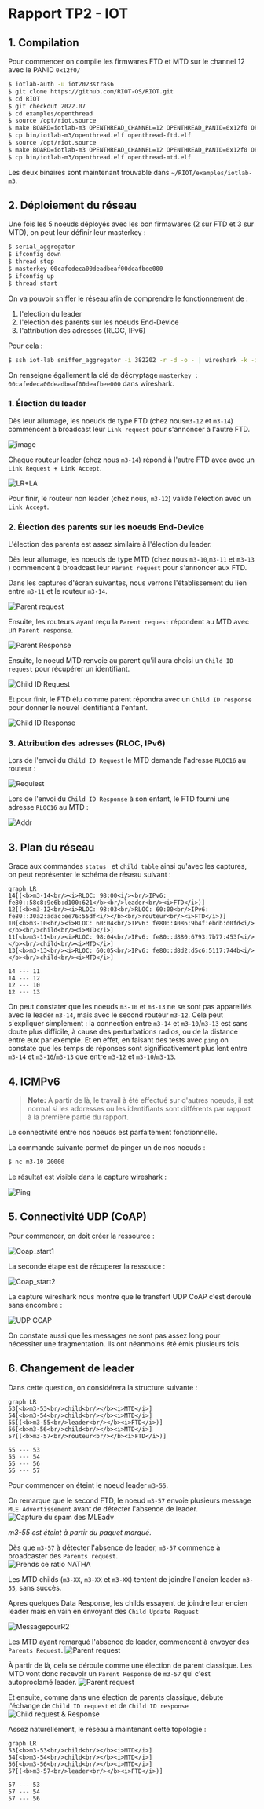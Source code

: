 # Rapport TP2 - IOT

## 1. Compilation

Pour commencer on compile les firmwares FTD et MTD sur le channel 12 avec le PANID `0x12f0/`

```bash
$ iotlab-auth -u iot2023stras6
$ git clone https://github.com/RIOT-OS/RIOT.git
$ cd RIOT
$ git checkout 2022.07
$ cd examples/openthread
$ source /opt/riot.source
$ make BOARD=iotlab-m3 OPENTHREAD_CHANNEL=12 OPENTHREAD_PANID=0x12f0 OPENTHREAD_TYPE=ftd
$ cp bin/iotlab-m3/openthread.elf openthread-ftd.elf
$ source /opt/riot.source
$ make BOARD=iotlab-m3 OPENTHREAD_CHANNEL=12 OPENTHREAD_PANID=0x12f0 OPENTHREAD_TYPE=mtd
$ cp bin/iotlab-m3/openthread.elf openthread-mtd.elf
```

Les deux binaires sont maintenant trouvable dans `~/RIOT/examples/iotlab-m3`.

## 2. Déploiement du réseau

Une fois les 5 noeuds déployés avec les bon firmawares (2 sur FTD et 3 sur MTD), on peut leur définir leur masterkey :

```bash
$ serial_aggregator
$ ifconfig down
$ thread stop 
$ masterkey 00cafedeca00deadbeaf00deafbee000
$ ifconfig up
$ thread start 
```

On va pouvoir sniffer le réseau afin de comprendre le fonctionnement de :

1. l'election du leader
2. l'election des parents sur les noeuds End-Device
3. l'attribution des adresses (RLOC, IPv6)

Pour cela :

```bash
$ ssh iot-lab sniffer_aggregator -i 382202 -r -d -o - | wireshark -k -i -
```

On renseigne égallement la clé de décryptage `masterkey : 00cafedeca00deadbeaf00deafbee000` dans wireshark. 

### 1. Élection du leader

Dès leur allumage, les noeuds de type FTD (chez nous`m3-12` et `m3-14`) commencent à broadcast leur `Link request` pour s'annoncer à l'autre FTD.

![image](Capture/Link_request.png)

Chaque routeur leader (chez nous `m3-14`) répond à l'autre FTD avec avec un `Link Request + Link Accept`.

![LR+LA](Capture/LR_LA.png)

Pour finir, le routeur non leader (chez nous, `m3-12`) valide l'élection avec un `Link Accept`. 

### 2. Élection des parents sur les noeuds End-Device

L'élection des parents est assez similaire à l'élection du leader. 

Dès leur allumage, les noeuds de type MTD (chez nous `m3-10`,`m3-11` et `m3-13` )  commencent à broadcast leur `Parent request` pour s'annoncer aux FTD.

Dans les captures d'écran suivantes, nous verrons l'établissement du lien entre `m3-11` et le routeur `m3-14`.

![Parent request](Capture/Parent_request.png)

Ensuite, les routeurs ayant reçu la `Parent request` répondent au MTD avec un `Parent response`. 

![Parent Response](Capture/Parent_Response.png)

Ensuite, le noeud MTD renvoie au parent qu'il aura choisi un `Child ID request` pour récupérer un identifiant. 

![Child ID Request](Capture/ChidIDRequest.png)

Et pour finir, le FTD élu comme parent répondra avec un `Child ID response` pour donner le nouvel identifiant à l'enfant.

![Child ID Response](Capture/ChildID_Response.png)

### 3. Attribution des adresses (RLOC, IPv6)

Lors de l'envoi du `Child ID Request` le MTD demande l'adresse `RLOC16` au routeur :

![Requiest](Capture/Rloc16request.png)

Lors de l'envoi du `Child ID Response` à son enfant, le FTD fourni une adresse `RLOC16` au MTD :

![Addr](Capture/RLOC16addr.png)

## 3. Plan du réseau

Grace aux commandes `status ` et `child table` ainsi qu'avec les captures, on peut représenter le schéma de réseau suivant :

```mermaid
graph LR
14[(<b>m3-14<br/><i>RLOC: 98:00<i/><br/>IPv6: fe80::58c8:9e6b:d100:621</b><br/>leader<br/><i>FTD</i>)]
12[(<b>m3-12<br/><i>RLOC: 98:03<br/>RLOC: 60:00<br/>IPv6: fe80::30a2:adac:ee76:55df<i/></b><br/>routeur<br/><i>FTD</i>)]
10[<b>m3-10<br/><i>RLOC: 60:04<br/>IPv6: fe80::4086:9b4f:ebdb:d0fd<i/></b><br/>child<br/><i>MTD</i>]
11[<b>m3-11<br/><i>RLOC: 98:04<br/>IPv6: fe80::d880:6793:7b77:453f<i/></b><br/>child<br/><i>MTD</i>]
13[<b>m3-13<br/><i>RLOC: 60:05<br/>IPv6: fe80::d8d2:d5c6:5117:744b<i/></b><br/>child<br/><i>MTD</i>]

14 --- 11
14 --- 12
12 --- 10
12 --- 13
```

On peut constater que les noeuds `m3-10` et `m3-13` ne se sont pas appareillés avec le leader `m3-14`, mais avec le second routeur `m3-12`. Cela peut s'expliquer simplement : la connection entre `m3-14` et  `m3-10`/`m3-13` est sans doute plus difficile, à cause des perturbations radios, ou de la distance entre eux par exemple. Et en effet, en faisant des tests avec `ping` on constate que les temps de réponses sont significativement plus lent entre `m3-14` et  `m3-10`/`m3-13`  que entre `m3-12` et  `m3-10`/`m3-13`.

## 4. ICMPv6

> **Note:** À partir de là, le travail à été effectué sur  d'autres noeuds, il est normal si les addresses ou les identifiants sont différents par rapport à la première partie du rapport.

Le connectivité entre nos noeuds est parfaitement fonctionnelle. 

La commande suivante permet de pinger un de nos noeuds :

```bash
$ nc m3-10 20000
```

Le résultat est visible dans la capture wireshark :

![Ping](/Users/nderousseaux/code/tps/iot/tp2/Capture/Ping.png)


## 5. Connectivité UDP (CoAP)

Pour commencer, on doit créer la ressource :

![Coap_start1](/Users/nderousseaux/code/tps/iot/tp2/Capture/coap/start1.png)

La seconde étape est de récuperer la ressouce :

![Coap_start2](/Users/nderousseaux/code/tps/iot/tp2/Capture/coap/Start2.png)

La capture wireshark nous montre que le transfert UDP CoAP c'est déroulé sans encombre :

![UDP COAP](/Users/nderousseaux/code/tps/iot/tp2/Capture/coap/Udp_coap.png)

On constate aussi que les messages ne sont pas assez long pour nécessiter une fragmentation. Ils ont néanmoins été émis plusieurs fois.

## 6. Changement de leader

Dans cette question, on considérera la structure suivante :

```mermaid
graph LR
53[<b>m3-53<br/>child<br/></b><i>MTD</i>]
54[<b>m3-54<br/>child<br/></b><i>MTD</i>]
55[(<b>m3-55<br/>leader<br/></b><i>FTD</i>)]
56[<b>m3-56<br/>child<br/></b><i>MTD</i>]
57[(<b>m3-57<br/>routeur<br/></b><i>FTD</i>)]

55 --- 53
55 --- 54
55 --- 56
55 --- 57
```



Pour commencer on éteint le noeud leader `m3-55`.

On remarque que le second FTD, le noeud `m3-57` envoie plusieurs message  `MLE Advertissement` avant de détecter l'absence de leader. 
![Capture du spam des MLEadv](/Users/nderousseaux/code/tps/iot/tp2/Capture/Q6/Extinctionde55.png)

*m3-55 est éteint à partir du paquet marqué*. 

Dès que `m3-57` à détecter l'absence de leader, `m3-57` commence à broadcaster des `Parents request`.  
![Prends ce ratio NATHA](/Users/nderousseaux/code/tps/iot/tp2/Capture/Q6/Parent_req.png)

Les MTD childs (`m3-XX`, `m3-XX` et `m3-XX`) tentent de joindre l'ancien leader `m3-55`, sans succès.

Apres quelques Data Response, les childs essayent de joindre leur encien leader mais en vain en envoyant des `Child Update Request`

![MessagepourR2](Capture/Q6/MesspourR2.png)

Les MTD ayant remarqué l'absence de leader, commencent à envoyer des `Parents Request`. 
![Parent request](Capture/Q6/Parent_R.png)

À partir de là, cela se déroule comme une élection de parent classique. Les MTD vont donc recevoir un `Parent Response` de `m3-57` qui c'est autoproclamé leader.
![Parent request](Capture/Q6/P_response.png)

Et ensuite, comme dans une élection de parents classique, débute l'échange de `Child ID request` et de  `Child ID response` 
![Child request & Response](/Users/nderousseaux/code/tps/iot/tp2/Capture/Q6/Child_Rs.png)

Assez naturellement, le réseau à maintenant cette topologie :

```mermaid
graph LR
53[<b>m3-53<br/>child<br/></b><i>MTD</i>]
54[<b>m3-54<br/>child<br/></b><i>MTD</i>]
56[<b>m3-56<br/>child<br/></b><i>MTD</i>]
57[(<b>m3-57<br/>leader<br/></b><i>FTD</i>)]

57 --- 53
57 --- 54
57 --- 56
```